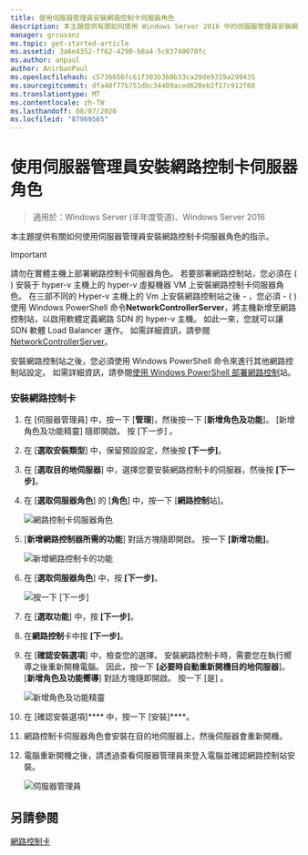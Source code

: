 ```yaml
---
title: 使用伺服器管理員安裝網路控制卡伺服器角色
description: 本主題提供有關如何使用 Windows Server 2016 中的伺服器管理員安裝網路控制卡伺服器角色的指示。
manager: grcusanz
ms.topic: get-started-article
ms.assetid: 3a6e4352-ff62-4290-b8a4-5c83740070fc
ms.author: anpaul
author: AnirbanPaul
ms.openlocfilehash: c5736656fc61f303b360b33ca29de9319a299435
ms.sourcegitcommit: dfa48f77b751dbc34409aced628eb2f17c912f08
ms.translationtype: MT
ms.contentlocale: zh-TW
ms.lasthandoff: 08/07/2020
ms.locfileid: "87969565"
---
```

# <a name="install-the-network-controller-server-role-using-server-manager"></a>使用伺服器管理員安裝網路控制卡伺服器角色

>適用於：Windows Server (半年度管道)、Windows Server 2016

本主題提供有關如何使用伺服器管理員安裝網路控制卡伺服器角色的指示。

>[!IMPORTANT]
>請勿在實體主機上部署網路控制卡伺服器角色。 若要部署網路控制站，您必須在 \( \) 安裝于 hyper-v 主機上的 hyper-v 虛擬機器 VM 上安裝網路控制卡伺服器角色。 在三部不同的 Hyper-v 主機上的 Vm 上安裝網路控制站之後 \- ，您必須 \- \( \) 使用 Windows PowerShell 命令**NetworkControllerServer**，將主機新增至網路控制站，以啟用軟體定義網路 SDN 的 hyper-v 主機。 如此一來，您就可以讓 SDN 軟體 Load Balancer 運作。 如需詳細資訊，請參閱[NetworkControllerServer](https://technet.microsoft.com/itpro/powershell/windows/network-controller/new-networkcontrollerserver)。

安裝網路控制站之後，您必須使用 Windows PowerShell 命令來進行其他網路控制站設定。 如需詳細資訊，請參閱[使用 Windows PowerShell 部署網路控制](../../deploy/Deploy-Network-Controller-using-Windows-PowerShell.md)站。

### <a name="to-install-network-controller"></a>安裝網路控制卡

1.  在 [伺服器管理員] 中，按一下 [**管理**]，然後按一下 [**新增角色及功能**]。 [新增角色及功能精靈] 隨即開啟。 按 [下一步]  。

2.  在 [**選取安裝類型**] 中，保留預設設定，然後按 **[下一步]**。

3.  在 [**選取目的地伺服器**] 中，選擇您要安裝網路控制卡的伺服器，然後按 **[下一步]**。

4.  在 [**選取伺服器角色**] 的 [**角色**] 中，按一下 [**網路控制**站]。

    ![網路控制卡伺服器角色](../../../media/Install-the-Network-Controller-server-role-using-Server-Manager/netc_install_07.jpg)

5.  [**新增網路控制器所需的功能**] 對話方塊隨即開啟。 按一下 **[新增功能]**。

    ![新增網路控制卡的功能](../../../media/Install-the-Network-Controller-server-role-using-Server-Manager/netc_install_06.jpg)

6.  在 [**選取伺服器角色**] 中，按 **[下一步]**。

    ![按一下 [下一步]](../../../media/Install-the-Network-Controller-server-role-using-Server-Manager/netc_install_07.jpg)

7.  在 [**選取功能**] 中，按 **[下一步]**。

8.  在**網路控制**卡中按 **[下一步]**。

9. 在 [**確認安裝選項**] 中，檢查您的選擇。 安裝網路控制卡時，需要您在執行嚮導之後重新開機電腦。 因此，按一下 **[必要時自動重新開機目的地伺服器**]。 [**新增角色及功能嚮導**] 對話方塊隨即開啟。 按一下 [是] 。

    ![新增角色及功能精靈](../../../media/Install-the-Network-Controller-server-role-using-Server-Manager/netc_install_11.jpg)

10. 在 [確認安裝選項]**** 中，按一下 [安裝]****。

11. 網路控制卡伺服器角色會安裝在目的地伺服器上，然後伺服器會重新開機。

12. 電腦重新開機之後，請透過查看伺服器管理員來登入電腦並確認網路控制站安裝。

    ![伺服器管理員](../../../media/Install-the-Network-Controller-server-role-using-Server-Manager/nc_013.jpg)

## <a name="see-also"></a>另請參閱
[網路控制卡](Network-Controller.md)



